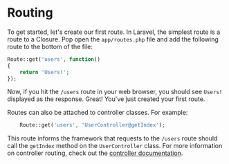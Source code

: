 # Routing

To get started, let's create our first route. In Laravel, the simplest route is a route to a Closure. Pop open the `app/routes.php` file and add the following route to the bottom of the file:

```php
Route::get('users', function()
{
    return 'Users!';
});
```

Now, if you hit the `/users` route in your web browser, you should see `Users!` displayed as the response. Great! You've just created your first route.

Routes can also be attached to controller classes. For example:

```php
    Route::get('users', 'UserController@getIndex');
```

This route informs the framework that requests to the `/users` route should call the `getIndex` method on the `UserController` class. For more information on controller routing, check out the [controller documentation](/docs/4.2/controllers).
